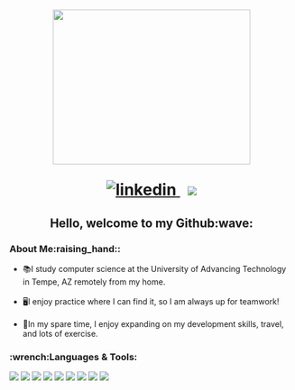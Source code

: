 <!-- The code below is for my GIF (which is heading one)-->
<h1 align="center"> 
<img width="350" height="275" src="https://user-images.githubusercontent.com/94564195/194909980-f3ffa2a1-0bc2-48cb-b924-94641c6ca24b.gif"
</h1>
  <!-- The code below is for my LinkedIn -->
  <p>
  <a href="https://www.linkedin.com/in/megan-b-3605a01b8/" rel="nofollow noreferrer">
    <img src="https://img.shields.io/badge/linkedin-%230077B5.svg?style=for-the-badge&logo=linkedin&logoColor=white" alt="linkedin">
  </a> &nbsp; 
    <img src="https://komarev.com/ghpvc/?username=MeganMB197674&color=red&style=for-the-badge">
    <!-- The code below is for "hello" & wave emoji -->
<h2 align="center">
  Hello, welcome to my Github:wave:
   </h2>
  <h3 align="left">
    About Me:raising_hand::
  </h3>
<ul>
  <li>
    📚I study computer science at the University of Advancing Technology in Tempe, AZ remotely from my home.
  </li>
  <br>
  <li>
   🖥️I enjoy practice where I can find it, so I am always up for teamwork!
  </li>
    <br>
  <li>
    🏡In my spare time, I enjoy expanding on my development skills, travel, and lots of exercise.
  </li>
  </ul>
  <h3 align="left">
:wrench:Languages & Tools:
</h3>
<p>
  <img src="https://img.shields.io/badge/html5-%23E34F26.svg?style=for-the-badge&logo=html5&logoColor=white">
  <img src="https://img.shields.io/badge/css3-%231572B6.svg?style=for-the-badge&logo=css3&logoColor=white">
  <img src="https://img.shields.io/badge/javascript-%23323330.svg?style=for-the-badge&logo=javascript&logoColor=%23F7DF1E">
  <img src="https://img.shields.io/badge/c%23-%23239120.svg?style=for-the-badge&logo=c-sharp&logoColor=white">
  <img src="https://img.shields.io/badge/Visual%20Studio%20Code-0078d7.svg?style=for-the-badge&logo=visual-studio-code&logoColor=white">
  <img src="https://img.shields.io/badge/Visual%20Studio-5C2D91.svg?style=for-the-badge&logo=visual-studio&logoColor=white">
  <img src="https://img.shields.io/badge/Windows-0078D6?style=for-the-badge&logo=windows&logoColor=white">
  <img src="https://img.shields.io/badge/firebase-%23039BE5.svg?style=for-the-badge&logo=firebase">
  <img src="https://img.shields.io/badge/github-%23121011.svg?style=for-the-badge&logo=github&logoColor=white">
  </p>
